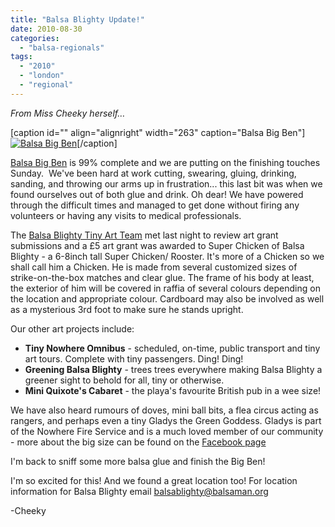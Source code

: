 ```yaml
---
title: "Balsa Blighty Update!"
date: 2010-08-30
categories: 
  - "balsa-regionals"
tags: 
  - "2010"
  - "london"
  - "regional"
---
```


_From Miss Cheeky herself…_

\[caption id="" align="alignright" width="263" caption="Balsa Big Ben"\][![Balsa Big Ben](/images/4937342688_55116bf790.jpg "Balsa Big Ben")](http://www.flickr.com/photos/cheekypics/4936757979/in/set-72157624706305265/)\[/caption\]

[Balsa Big Ben](http://www.flickr.com/photos/cheekypics/sets/72157624706305265/with/4936757979/) is 99% complete and we are putting on the finishing touches Sunday.  We've been hard at work cutting, swearing, gluing, drinking, sanding, and throwing our arms up in frustration... this last bit was when we found ourselves out of both glue and drink. Oh dear! We have powered through the difficult times and managed to get done without firing any volunteers or having any visits to medical professionals.

The [Balsa Blighty Tiny Art Team](http://www.flickr.com/photos/cheekypics/4936756347/in/set-72157624706305265/) met last night to review art grant submissions and a £5 art grant was awarded to Super Chicken of Balsa Blighty - a 6-8inch tall Super Chicken/ Rooster. It's more of a Chicken so we shall call him a Chicken. He is made from several customized sizes of strike-on-the-box matches and clear glue. The frame of his body at least, the exterior of him will be covered in raffia of several colours depending on the location and appropriate colour. Cardboard may also be involved as well as a mysterious 3rd foot to make sure he stands upright.

Our other art projects include:

- **Tiny Nowhere Omnibus** - scheduled, on-time, public transport and tiny art tours. Complete with tiny passengers. Ding! Ding!
- **Greening Balsa Blighty** - trees trees everywhere making Balsa Blighty a greener sight to behold for all, tiny or otherwise.
- **Mini Quixote's Cabaret** - the playa's favourite British pub in a wee size!

We have also heard rumours of doves, mini ball bits, a flea circus acting as rangers, and perhaps even a tiny Gladys the Green Goddess. Gladys is part of the Nowhere Fire Service and is a much loved member of our community - more about the big size can be found on the [Facebook page](http://www.facebook.com/#!/profile.php?id=100001390023996&v=photos&viewas=828927903)

I'm back to sniff some more balsa glue and finish the Big Ben!

I'm so excited for this! And we found a great location too! For location information for Balsa Blighty email [balsablighty@balsaman.org](mailto:balsablighty@balsaman.org)

\-Cheeky
